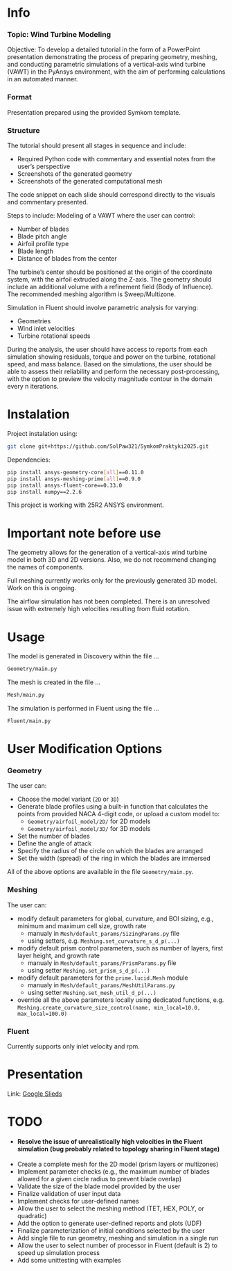 # Info
### Topic: Wind Turbine Modeling

Objective: To develop a detailed tutorial in the form of a PowerPoint presentation demonstrating the process of preparing geometry, meshing, and conducting parametric simulations of a vertical-axis wind turbine (VAWT) in the PyAnsys environment, with the aim of performing calculations in an automated manner.

### Format
Presentation prepared using the provided Symkom template.

### Structure
The tutorial should present all stages in sequence and include:
- Required Python code with commentary and essential notes from the user’s perspective
- Screenshots of the generated geometry
- Screenshots of the generated computational mesh

The code snippet on each slide should correspond directly to the visuals and commentary presented.

Steps to include: Modeling of a VAWT where the user can control:
- Number of blades
- Blade pitch angle
- Airfoil profile type
- Blade length
- Distance of blades from the center

The turbine’s center should be positioned at the origin of the coordinate system, with the airfoil extruded along the Z-axis. The geometry should include an additional volume with a refinement field (Body of Influence). The recommended meshing algorithm is Sweep/Multizone.

Simulation in Fluent should involve parametric analysis for varying:
- Geometries
- Wind inlet velocities
- Turbine rotational speeds

During the analysis, the user should have access to reports from each simulation showing residuals, torque and power on the turbine, rotational speed, and mass balance. Based on the simulations, the user should be able to assess their reliability and perform the necessary post-processing, with the option to preview the velocity magnitude contour in the domain every n iterations.

# Instalation
Project instalation using:
```bash
git clone git+https://github.com/SolPaw321/SymkomPraktyki2025.git
```

Dependencies:
```bash
pip install ansys-geometry-core[all]==0.11.0
pip install ansys-meshing-prime[all]==0.9.0
pip install ansys-fluent-core==0.33.0
pip install numpy==2.2.6
```

This project is working with 25R2 ANSYS environment.

# Important note before use
The geometry allows for the generation of a vertical-axis wind turbine model in both 3D and 2D versions. Also, we do not recommend changing the names of components.

Full meshing currently works only for the previously generated 3D model. Work on this is ongoing.

The airflow simulation has not been completed. There is an unresolved issue with extremely high velocities resulting from fluid rotation.

# Usage
The model is generated in Discovery within the file ...
```bash
Geometry/main.py
```

The mesh is created in the file ...
```bash
Mesh/main.py
```

The simulation is performed in Fluent using the file ...
```bash
Fluent/main.py
```

# User Modification Options
### Geometry
The user can:
- Choose the model variant (`2D` or `3D`)
- Generate blade profiles using a built-in function that calculates the points from provided NACA 4-digit code, or upload a custom model to:
  - `Geometry/airfoil_model/2D/` for 2D models
  - `Geometry/airfoil_model/3D/` for 3D models
- Set the number of blades
- Define the angle of attack
- Specify the radius of the circle on which the blades are arranged
- Set the width (spread) of the ring in which the blades are immersed

All of the above options are available in the file `Geometry/main.py`.


### Meshing
The user can:
- modify default parameters for global, curvature, and BOI sizing, e.g., minimum and maximum cell size, growth rate
  - manualy in `Mesh/default_params/SizingParams.py` file
  - using setters, e.g. `Meshing.set_curvature_s_d_p(...)`
- modify default prism control parameters, such as number of layers, first layer height, and growth rate
  - manualy in `Mesh/default_params/PrismParams.py` file
  - using setter `Meshing.set_prism_s_d_p(...)`
- modify default parameters for the `prime.lucid.Mesh` module
  - manualy in `Mesh/default_params/MeshUtilParams.py`
  - using setter `Meshing.set_mesh_util_d_p(...)`
- override all the above parameters locally using dedicated functions, e.g. `Meshing.create_curvature_size_control(name, min_local=10.0, max_local=100.0)`


### Fluent
Currently supports only inlet velocity and rpm.

# Presentation
Link: [Google Slieds](https://docs.google.com/presentation/d/1TS15-3GZw-e-8NaHIuEBRMNa9NwjnkPU/edit?usp=sharing&ouid=101068504685084610320&rtpof=true&sd=true)

# TODO
- #### Resolve the issue of unrealistically high velocities in the Fluent simulation (bug probably related to topology sharing in Fluent stage)
- Create a complete mesh for the 2D model (prism layers or multizones)
- Implement parameter checks (e.g., the maximum number of blades allowed for a given circle radius to prevent blade overlap)
- Validate the size of the blade model provided by the user
- Finalize validation of user input data
- Implement checks for user-defined names
- Allow the user to select the meshing method (TET, HEX, POLY, or quadratic)
- Add the option to generate user-defined reports and plots (UDF)
- Finalize parameterization of initial conditions selected by the user
- Add single file to run geometry, meshing and simulation in a single run
- Allow the user to select number of processor in Fluent (default is 2) to speed up simulation process
- Add some unittesting with examples












